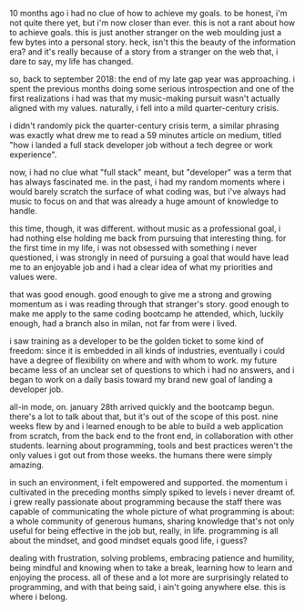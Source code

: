 10 months ago i had no clue of how to achieve my goals. to be honest, i'm not quite there yet, but i'm now closer than ever.
this is not a rant about how to achieve goals. this is just another stranger on the web moulding just a few bytes into a personal story. heck, isn't this the beauty of the information era? and it's really because of a story from a stranger on the web that, i dare to say, my life has changed.

so, back to september 2018: the end of my late gap year was approaching. i spent the previous months doing some serious introspection and one of the first realizations i had was that my music-making pursuit wasn't actually aligned with my values. naturally, i fell into a mild quarter-century crisis.

i didn't randomly pick the quarter-century crisis term, a similar phrasing was exactly what drew me to read a 59 minutes article on medium, titled "how i landed a full stack developer job without a tech degree or work experience".

now, i had no clue what "full stack" meant, but "developer" was a term that has always fascinated me. in the past, i had my random moments where i would barely scratch the surface of what coding was, but i've always had music to focus on and that was already a huge amount of knowledge to handle.

this time, though, it was different. without music as a professional goal, i had nothing else holding me back from pursuing that interesting thing. for the first time in my life, i was not obsessed with something i never questioned, i was strongly in need of pursuing a goal that would have lead me to an enjoyable job and i had a clear idea of what my priorities and values were.

that was good enough. good enough to give me a strong and growing momentum as i was reading through that stranger's story. good enough to make me apply to the same coding bootcamp he attended, which, luckily enough, had a branch also in milan, not far from were i lived.

i saw training as a developer to be the golden ticket to some kind of freedom: since it is embedded in all kinds of industries, eventually i could have a degree of flexibility on where and with whom to work. my future became less of an unclear set of questions to which i had no answers, and i began to work on a daily basis toward my brand new goal of landing a developer job.

all-in mode, on. january 28th arrived quickly and the bootcamp begun. there's a lot to talk about that, but it's out of the scope of this post. nine weeks flew by and i learned enough to be able to build a web application from scratch, from the back end to the front end, in collaboration with other students. learning about programming, tools and best practices weren't the only values i got out from those weeks. the humans there were simply amazing.

in such an environment, i felt empowered and supported. the momentum i cultivated in the preceding months simply spiked to levels i never dreamt of. i grew really passionate about programming because the staff there was capable of communicating the whole picture of what programming is about: a whole community of generous humans, sharing knowledge that's not only useful for being effective in the job but, really, in life. programming is all about the mindset, and good mindset equals good life, i guess?

dealing with frustration, solving problems, embracing patience and humility, being mindful and knowing when to take a break, learning how to learn and enjoying the process. all of these and a lot more are surprisingly related to programming, and with that being said, i ain't going anywhere else. this is where i belong.
